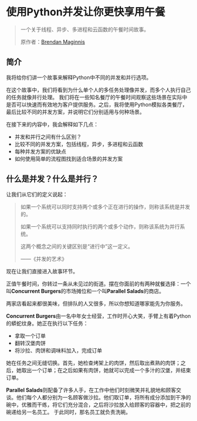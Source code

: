 # 使用Python并发让你更快享用午餐

> 一个关于线程、异步、多进程和云函数的午餐时间故事。
>
> 原作者：[Brendan Maginnis](https://sourcery.ai/blog/concurrency/)

## 简介

我将给你们讲一个故事来解释Python中不同的并发和并行选项。

在这个故事中，我们将看到为什么单个人的多任务处理像并发，而多个人执行自己的任务就像并行处理。 我们将在一些知名餐厅的午餐时间观察这些场景在实际中是否可以快速而有效地为客户提供服务。之后，我将使用Python模拟各类餐厅，最后比较不同的并发方案，并说明它们分别适用与何种场景。

在接下来的内容中，我会解释如下几点：

* 并发和并行之间有什么区别？
* 比较不同的并发方案，包括线程，异步，多进程和云函数
* 每种并发方案的优缺点
* 如何使用简单的流程图找到适合场景的并发方案

## 什么是并发？什么是并行？

让我们从它们的定义说起：

>如果一个系统可以同时支持两个或多个正在进行的操作，则称该系统是并发的。
>
>如果一个系统可以支持同时执行的两个或多个动作，则称该系统为并行系统。
>
>这两个概念之间的关键区别是“进行中”这一定义。
>
>——《并发的艺术》

现在让我们直接进入故事环节。

正值午餐时间，你转过一条从未见过的街道。摆在你面前的有两种就餐选择：一个叫**Concurrent Burgers**的市场摊位和一个叫**Parallel Salads**的商店。

两家店看起来都很美味，但排队的人又很多，所以你想知道哪家能先为你服务。

**Concurrent Burgers**由一名中年女士经营，工作时开心大笑，手臂上有着Python的蟒蛇纹身。她正在执行以下任务：

* 拿取一个订单
* 翻转汉堡肉饼
* 将沙拉、肉饼和调味料加入，完成订单

她在任务之间无缝切换。首先，她检查烤架上的肉饼，然后取出煮熟的肉饼；之后，她取出一个订单；在之后如果有肉饼，她就可以完成一个多汁的汉堡，并结束订单。

**Parallel Salads**则配备了许多人手，在工作中他们时刻微笑并礼貌地和顾客交谈。他们每个人都分别为一名顾客做沙拉。他们取订单，将所有成分添加到干净的碗中，优雅而干练，将它们充分混合，之后将沙拉放入给顾客的容器中，把之前的碗递给另一名员工。 于此同时，那名员工就负责洗碗。